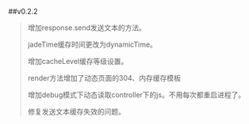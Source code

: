 ##v0.2.2

  >增加response.send发送文本的方法。
  >
  >jadeTime缓存时间更改为dynamicTime。
  >
  >增加cacheLevel缓存等级设置。
  >
  >render方法增加了动态页面的304、内存缓存模板
  >
  >增加debug模式下动态读取controller下的js。不用每次都重启进程了。
  >
  >修复发送文本缓存失效的问题。